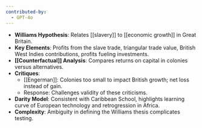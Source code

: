 ```yaml
---
contributed-by:
  - GPT-4o
---
```

- **Williams Hypothesis**: Relates [[slavery]] to [[economic growth]] in Great Britain.
- **Key Elements**: Profits from the slave trade, triangular trade value, British West Indies contributions, profits fueling investments.
- **[[Counterfactual]] Analysis**: Compares returns on capital in colonies versus alternatives.
- **Critiques**: 
  - [[Engerman]]: Colonies too small to impact British growth; net loss instead of gain.
  - Response: Challenges validity of these criticisms.
- **Darity Model**: Consistent with Caribbean School, highlights learning curve of European technology and retrogression in Africa.
- **Complexity**: Ambiguity in defining the Williams thesis complicates testing.